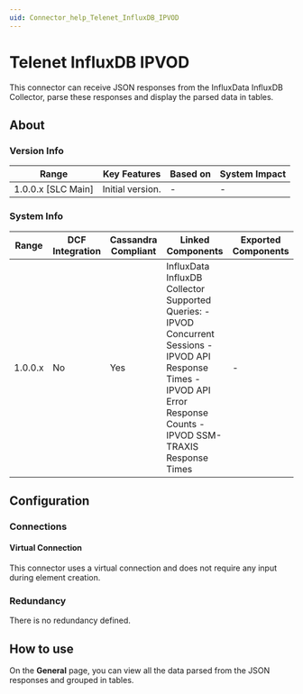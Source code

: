 ```yaml
---
uid: Connector_help_Telenet_InfluxDB_IPVOD
---
```


# Telenet InfluxDB IPVOD

This connector can receive JSON responses from the InfluxData InfluxDB Collector, parse these responses and display the parsed data in tables.

## About

### Version Info

| Range                | Key Features     | Based on     | System Impact     |
|----------------------|------------------|--------------|-------------------|
| 1.0.0.x \[SLC Main\] | Initial version. | \-           | \-                |

### System Info

| **Range** | **DCF Integration** | **Cassandra Compliant** | **Linked Components**                                                                                                                                                       | **Exported Components** |
|-----------|---------------------|-------------------------|-----------------------------------------------------------------------------------------------------------------------------------------------------------------------------|-------------------------|
| 1.0.0.x   | No                  | Yes                     | InfluxData InfluxDB Collector Supported Queries: - IPVOD Concurrent Sessions - IPVOD API Response Times - IPVOD API Error Response Counts - IPVOD SSM-TRAXIS Response Times | \-                      |

## Configuration

### Connections

#### Virtual Connection

This connector uses a virtual connection and does not require any input during element creation.

### Redundancy

There is no redundancy defined.

## How to use

On the **General** page, you can view all the data parsed from the JSON responses and grouped in tables.
